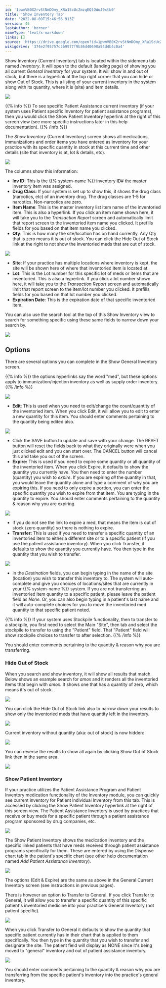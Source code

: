 ```yaml
---
id: '1pwmVB0X2rvStNmDOmy_XRa1ScUcZmzqEQlQWuJ9xtb0'
title: 'Show Inventory Tab'
date: '2022-08-09T15:46:56.913Z'
version: 46
lastAuthor: 'horner'
mimeType: 'text/x-markdown'
links: []
source: 'https://drive.google.com/open?id=1pwmVB0X2rvStNmDOmy_XRa1ScUcZmzqEQlQWuJ9xtb0'
wikigdrive: '374e2f95757c2b9977f9b36d40698a54d4b4c0a4'
---
```

Show Inventory (Current Inventory) tab is located within the sidemenu tab named *Inventory*. It will open to the default (landing page) of showing you all current *General Inventory* for your system. It will show in and out of stock, but there is a hyperlink at the top right corner that you can hide or show Out of Stock. This is a listing of your current inventory in the system along with its quantity, where it is (site) and item details.

![](../show-inventory-tab.assets/4c8b1e51f8cc8eaecc0234468600196e.png)

{{% info %}}
To see specific Patient Assistance current inventory (if your system uses Patient specific Inventory for patient assistance programs), then you would click the Show Patient Inventory hyperlink at the right of this screen view (see more specific instructions later in this help documentation).
{{% /info %}}

The *Show Inventory* (Current Inventory) screen shows all medications, immunizations and order items you have entered as inventory for your practice with its specific quantity in stock at this current time and other details (site that inventory is at, lot & details, etc).

![](../show-inventory-tab.assets/4fc5fb1a4ce46240c560abad4b4c0051.png)

The columns show this information:

* <strong>Inv ID</strong>: This is the {{% system-name %}} inventory ID# the master inventory item was assigned.
* <strong>Drug Class</strong>: If your system is set up to show this, it shows the drug class (narcotics, etc) of an inventory drug. The drug classes are 1-5 for narcotics. Non-narcotics are zero.
* <strong>Item Name</strong>: This is the master inventory list item name of the inventoried item. This is also a hyperlink. If you click an item name shown here, it will take you to the <em>Transaction Report</em> screen and automatically limit that report screen to the inventoried item name you clicked. It prefills fields for you based on that item name you clicked.
* <strong>Qty</strong>: This is how many the site/location has on hand currently. Any Qty that is zero means it is out of stock. You can click the Hide Out of Stock link at the right to not show the inventoried meds that are out of stock.

![](../show-inventory-tab.assets/884ad7923d0e0ca9cfb1ddc8347a483c.png)

* <strong>Site</strong>: If your practice has multiple locations where inventory is kept, the site will be shown here of where that inventoried item is located at.
* <strong>Lot</strong>: This is the Lot number for this specific lot of meds or items that are inventoried. This is also a hyperlink. If you click a lot number shown here, it will take you to the <em>Transaction Report</em> screen and automatically limit that report screen to the item/lot number you clicked. It prefills fields for you based on that lot number you clicked.
* <strong>Expiration Date</strong>: This is the expiration date of that specific inventoried item.

You can also use the search tool at the top of this Show Inventory view to search for something specific using these same fields to narrow down your search by.

![](../show-inventory-tab.assets/4d726f5c6406c88c4f3dae29d879b502.png)

## Options

There are several options you can complete in the Show General Inventory screen.

{{% info %}}
the options hyperlinks say the word "med", but these options apply to immunization/injection inventory as well as supply order inventory.
{{% /info %}}

![](../show-inventory-tab.assets/8cd9c678e4b9f07bef40da385cfefb78.png)

* <strong>Edit</strong>: This is used when you need to edit/change the count/quantity of the inventoried item. When you click Edit, it will allow you to edit to enter a new quantity for this item. You should enter comments pertaining to the quantity being edited also.

![](../show-inventory-tab.assets/9f09c1cd14dc82669dd93e3334702d4a.png)

* Click the SAVE button to update and save with your change. The RESET button will reset the fields back to what they originally were when you just clicked edit and you can start over. The CANCEL button will cancel this and take you out of the screen.
* <strong>Expire:</strong> This is used if you need to expire some quantity or all quantity of the inventoried item. When you click Expire, it defaults to show the quantity you currently have. You then need to enter the number (quantity) you wish to <em>expire</em>. If you are expiring <em>all</em> the quantity in that, you would leave the quantity alone and type a comment of why you are expiring this. If you need to only expire a portion, you can enter the specific quantity you wish to expire from that item. You are typing in the quantity to expire. You should enter comments pertaining to the quantity & reason why you are expiring.

![](../show-inventory-tab.assets/5f8e60537da136a0be7346a227abc4a8.png)

* If you do not see the link to expire a med, that means the item is out of stock (zero quantity) so there is nothing to expire.
* <strong>Transfer:</strong> This is used if you need to transfer a specific quantity of an inventoried item to either a different site or to a specific patient (if you use the patient assistance inventory). When you click Transfer, it defaults to show the quantity you currently have. You then type in the quantity that you wish to transfer.

![](../show-inventory-tab.assets/f8fbf94437ab0ac77d5333bfa7f84973.png)

* In the <em>Destination</em> fields, you can begin typing in the name of the site (location) you wish to transfer this inventory to. The system will auto-complete and give you choices of locations/sites that are currently in your {{% system-name %}} system. If you are not transferring an inventoried item quantity to a specific patient, please leave the patient field as <em>None.</em> Or, you can also begin typing in a patient's last name and it will auto-complete choices for you to move the inventoried med quantity to that specific patient noted.

{{% info %}}
If your system uses Stockpile functionality, then to transfer to a stockpile, you first need to select the Main "Site", then tab and select the stockpile to transfer to using the "Patient" field. That "Patient" field will show stockpile choices to transfer to after selection.
{{% /info %}}

You should enter comments pertaining to the quantity & reason why you are transferring.

### Hide Out of Stock

When you search and show inventory, it will show all results that match. Below shows an example search for *amox* and it renders all the inventoried items that begin with *amox*. It shows one that has a quantity of zero, which means it's out of stock.

![](../show-inventory-tab.assets/0b6fa673c7612e8c7014aabbf537acbf.png)

You can click the Hide Out of Stock link also to narrow down your results to show only the inventoried meds that have quantity left in the inventory.

![](../show-inventory-tab.assets/758fab6f7bf3a5c400ed697609273ca6.png)

Current inventory without quantity (aka: out of stock) is now hidden:

![](../show-inventory-tab.assets/e4aee0727b4acc8ac20ac0b27d044db4.png)

You can reverse the results to show all again by clicking Show Out of Stock link then in the same area.

![](../show-inventory-tab.assets/63edd90b8a79587ceacf9cadaa649d8e.png)

### Show Patient Inventory

If your practice utilizes the Patient Assistance Program and Patient Inventory medication functionality of the Inventory module, you can quickly see current inventory for Patient individual Inventory from this tab. This is accessed by clicking the Show Patient Inventory hyperlink at the right of this screen view. The Patient Assistance Inventory is used by practices that receive or buy meds for a specific patient through a patient assistance program sponsored by drug companies, etc.

![](../show-inventory-tab.assets/9513a3e9aeb0e770fb6baf210631a669.png)

The Show Patient Inventory shows the medication inventory and the specific linked patients that have meds received through patient assistance programs specifically for them. These are entered by using the Dispense chart tab in the patient's specific chart (see other help documentation named *Add Patient Assistance Inventory*).

![](../show-inventory-tab.assets/4e4dc61c75547bdb3541708e31f0ff52.png)

The options (Edit & Expire) are the same as above in the General Current Inventory screen (see instructions in previous pages).

There is however an option to Transfer to General. If you click Transfer to General, it will allow you to transfer a specific quantity of this specific patient's inventoried medicine into your practice's General Inventory (not patient specific).

![](../show-inventory-tab.assets/8d32d58a0faf5ac2d1ad3f79941b767c.png)

When you click Transfer to General it defaults to show the quantity that specific patient currently has in their chart that is applied to them specifically. You then type in the quantity that you wish to transfer and designate the site. The patient field will display as NONE since it's being moved to "general" inventory and out of patient assistance inventory.

![](../show-inventory-tab.assets/49bc7c3f3abd917195f4b4ea005602bc.png)

You should enter comments pertaining to the quantity & reason why you are transferring from the specific patient's inventory into the practice's general inventory.
